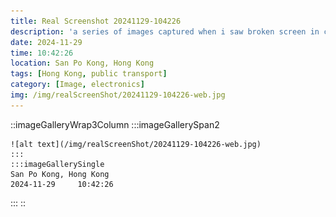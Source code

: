 ```yaml
---
title: Real Screenshot 20241129-104226
description: 'a series of images captured when i saw broken screen in city'
date: 2024-11-29
time: 10:42:26
location: San Po Kong, Hong Kong
tags: [Hong Kong, public transport]
category: [Image, electronics]
img: /img/realScreenShot/20241129-104226-web.jpg
---
```


::imageGalleryWrap3Column
    :::imageGallerySpan2

    ![alt text](/img/realScreenShot/20241129-104226-web.jpg) 
    :::
    :::imageGallerySingle
    San Po Kong, Hong Kong  
    2024-11-29     10:42:26  
   :::
::
